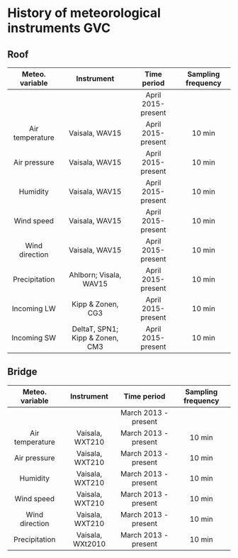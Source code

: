 # History of meteorological instruments GVC


## Roof 

|  Meteo. variable |   Instrument                    | Time period             |  Sampling frequency |
|:----------------:|:-------------------------------:|:-----------------------:|:-------------------:|
|                  |                                 |  April 2015- present    |                     |
| Air temperature  | Vaisala, WAV15                  |  April 2015- present    | 10 min              |
| Air pressure     | Vaisala, WAV15                  |  April 2015- present    | 10 min              |
| Humidity         | Vaisala, WAV15                  |  April 2015- present    | 10 min              |
| Wind speed       | Vaisala, WAV15                  |  April 2015- present    | 10 min              |
| Wind direction   | Vaisala, WAV15                  |  April 2015- present    | 10 min              |
| Precipitation    |Ahlborn; Visala, WAV15           |  April 2015- present    | 10 min              |
| Incoming LW      |   Kipp & Zonen, CG3             |  April 2015- present    | 10 min              |
| Incoming SW      |DeltaT, SPN1; Kipp & Zonen, CM3  |  April 2015- present    | 10 min              |


## Bridge 


|  Meteo. variable |   Instrument                    | Time period             |  Sampling frequency |
|:----------------:|:-------------------------------:|:-----------------------:|:-------------------:|
|                  |                                 | March 2013 - present    |                     |
| Air temperature  | Vaisala, WXT210                 | March 2013 - present    | 10 min              |
| Air pressure     | Vaisala, WXT210                 | March 2013 - present    | 10 min              |
| Humidity         | Vaisala, WXT210                 | March 2013 - present    | 10 min              |
| Wind speed       | Vaisala, WXT210                 | March 2013 - present    | 10 min              |
| Wind direction   | Vaisala, WXT210                 | March 2013 - present    | 10 min              |
| Precipitation    | Vaisala, WXt2010                | March 2013 - present    | 10 min              |
